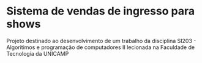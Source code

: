 # Sistema de vendas de ingresso para shows
Projeto destinado ao desenvolvimento de um trabalho da disciplina SI203 - Algoritimos e programação de computadores II lecionada na Faculdade de Tecnologia da UNICAMP
